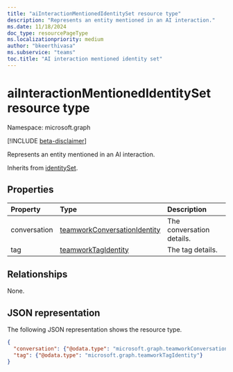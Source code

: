```yaml
---
title: "aiInteractionMentionedIdentitySet resource type"
description: "Represents an entity mentioned in an AI interaction."
ms.date: 11/18/2024
doc_type: resourcePageType
ms.localizationpriority: medium
author: "bkeerthivasa"
ms.subservice: "teams"
toc.title: "AI interaction mentioned identity set"
---
```


# aiInteractionMentionedIdentitySet resource type

Namespace: microsoft.graph

[!INCLUDE [beta-disclaimer](../../includes/beta-disclaimer.md)]

Represents an entity mentioned in an AI interaction.

Inherits from [identitySet](../resources/identityset.md).

## Properties

| Property   | Type | Description |
|:---------------|:--------|:----------|
| conversation | [teamworkConversationIdentity](../resources/teamworkconversationidentity.md) | The conversation details. |
| tag | [teamworkTagIdentity](../resources/teamworktagidentity.md) | The tag details. |

## Relationships

None.

## JSON representation

The following JSON representation shows the resource type.

<!--{
  "blockType": "resource",
  "optionalProperties": [],
  "baseType": "microsoft.graph.identitySet",
  "@odata.type": "microsoft.graph.aiInteractionMentionedIdentitySet"
}-->

```json
{
  "conversation": {"@odata.type": "microsoft.graph.teamworkConversationIdentity"},
  "tag": {"@odata.type": "microsoft.graph.teamworkTagIdentity"}
}
```

